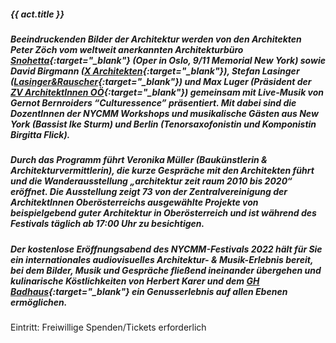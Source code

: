 ##### **{{ act.title }}**

##### Beeindruckenden Bilder der Architektur werden von den Architekten **Peter Zöch** vom weltweit anerkannten Architekturbüro **[Snohetta](https://www.snohetta.com/){:target="_blank"}** (Oper in Oslo, 9/11 Memorial New York) sowie **David Birgmann** ([X Architekten](http://www.xarchitekten.at/){:target="_blank"}), **Stefan Lasinger** ([Lasinger&Rauscher](http://lasinger-rauscher.at){:target="_blank"}) und **Max Luger** (Präsident der [ZV ArchitektInnen OÖ](https://zv-architekten.at/){:target="_blank"}) gemeinsam mit Live-Musik von **Gernot Bernroiders “Culturessence”** präsentiert. Mit dabei sind die **DozentInnen der NYCMM Workshops** und musikalische Gästen aus **New York (Bassist Ike Sturm) und Berlin (Tenorsaxofonistin und Komponistin Birgitta Flick)**.

##### Durch das Programm führt **Veronika Müller** (Baukünstlerin & Architekturvermittlerin), die kurze Gespräche mit den Architekten führt und die Wanderausstellung **„architektur zeit raum 2010 bis 2020“** eröffnet. Die Ausstellung zeigt 73 von der Zentralvereinigung der ArchitektInnen Oberösterreichs ausgewählte Projekte von beispielgebend guter Architektur in Oberösterreich und ist während des Festivals **täglich ab 17:00 Uhr** zu besichtigen.

##### Der kostenlose Eröffnungsabend des NYCMM-Festivals 2022 hält für Sie ein internationales audiovisuelles Architektur- & Musik-Erlebnis bereit, bei dem Bilder, Musik und Gespräche fließend ineinander übergehen und kulinarische Köstlichkeiten von **Herbert Karer** und dem **[GH Badhaus](https://badhaus.at/){:target="_blank"}** ein Genusserlebnis auf allen Ebenen ermöglichen.

Eintritt: Freiwillige Spenden/Tickets erforderlich
